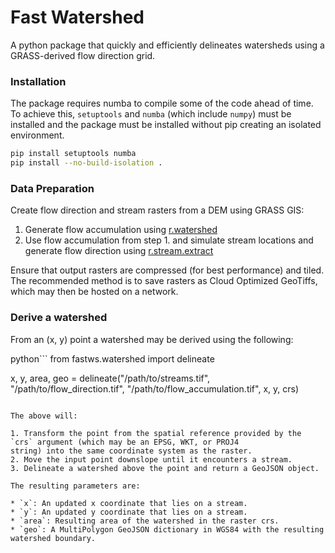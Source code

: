 # Fast Watershed

A python package that quickly and efficiently delineates watersheds using a GRASS-derived
flow direction grid.

### Installation

The package requires numba to compile some of the code ahead of time. To achieve this,
`setuptools` and `numba` (which include `numpy`) must be installed and the package must
be installed without pip creating an isolated environment.

```bash
pip install setuptools numba
pip install --no-build-isolation .
```

### Data Preparation

Create flow direction and stream rasters from a DEM using GRASS GIS:

1. Generate flow accumulation using [r.watershed](https://grass.osgeo.org/grass82/manuals/r.watershed.html)
2. Use flow accumulation from step 1. and simulate stream locations and generate flow direction using [r.stream.extract](https://grass.osgeo.org/grass82/manuals/r.stream.extract.html)

Ensure that output rasters are compressed (for best performance) and tiled. The recommended
method is to save rasters as Cloud Optimized GeoTiffs, which may then be hosted on a network.

### Derive a watershed

From an (x, y) point a watershed may be derived using the following:

python```
from fastws.watershed import delineate

x, y, area, geo = delineate("/path/to/streams.tif", "/path/to/flow_direction.tif", "/path/to/flow_accumulation.tif", x, y, crs)
```

The above will:

1. Transform the point from the spatial reference provided by the `crs` argument (which may be an EPSG, WKT, or PROJ4
string) into the same coordinate system as the raster.
2. Move the input point downslope until it encounters a stream.
3. Delineate a watershed above the point and return a GeoJSON object.

The resulting parameters are:

* `x`: An updated x coordinate that lies on a stream.
* `y`: An updated y coordinate that lies on a stream.
* `area`: Resulting area of the watershed in the raster crs.
* `geo`: A MultiPolygon GeoJSON dictionary in WGS84 with the resulting watershed boundary.

